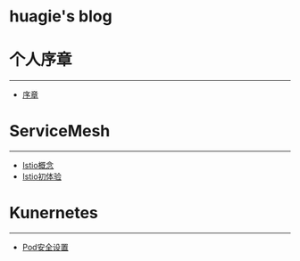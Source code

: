 # huagie's blog

# 个人序章

---
- [序章](./home.md)

# ServiceMesh 

---

- [Istio概念](./Istio1.md)
- [Istio初体验](./istio2.md)

# Kunernetes 

---

- [Pod安全设置](./PodSec.md)

